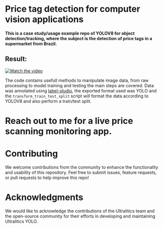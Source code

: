 # Price tag detection for computer vision applications
#### This is a case study/usage example repo of YOLOV8 for object detection/tracking, where the subject is the detection of price tags in a supermarket from Brazil.

## Result:
[![Watch the video](https://img.youtube.com/vi/2v53LYak8-4/maxresdefault.jpg)](https://youtu.be/2v53LYak8-4)

The code contains usefull methods to manipulate image data, from raw processing to model training and testing the main steps are covered.
Data was annotated using [label-studio](https://labelstud.io/), the exported format used was YOLO and the `transform_train_test_split` script will format the data according to YOLOV8 and also perform a train/test split.

# Reach out to me for a live price scanning monitoring app.

# Contributing
We welcome contributions from the community to enhance the functionality and usability of this repository. Feel free to submit issues, feature requests, or pull requests to help improve this repo!

# Acknowledgments
We would like to acknowledge the contributions of the Ultralitics team and the open-source community for their efforts in developing and maintaining Ultralitics YOLO.
